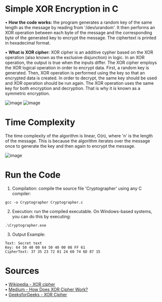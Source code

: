 # Simple XOR Encryption in C

• **How the code works:** the program generates a random key of the same length as the message by reading from '/dev/urandom'. It then performs an XOR operation between each byte of the message and the corresponding byte of the generated key to encrypt the message. The ciphertext is printed in hexadecimal format.
  
• **What is XOR cipher:** XOR cipher is an additive cypher based on the XOR operation (also known as the exclusive disjunction) in logic. In an XOR operation, the output is true when the inputs differ. The XOR cipher employs the XOR logical operation in order to encrypt data. First, a random key is generated. Then, XOR operation is performed using the key so that an encrypted data is created. In order to decrypt, the same key should be used and XOR operation should be run again. The XOR operation uses the same key for both encryption and decryption. That is why it is known as a symmetric encryption.

![image](https://github.com/gabrielmntrg/xor-cipher/assets/130491681/60d70113-f3ac-4fa2-be59-9d44faec5e4b)
![image](https://github.com/gabrielmntrg/xor-encryption/assets/130491681/b73e6ccc-dc7d-449f-b627-f2eb9beda123)


# Time Complexity

The time complexity of the algorithm is linear, O(n), where 'n' is the length of the message. This is because the algorithm iterates over the message once to generate the key and then again to encrypt the message.

![image](https://github.com/gabrielmntrg/xor-encryption/assets/130491681/7b5e97f3-d4ed-4517-94d5-a0b73234b73b)

# Run the Code

1. Compilation: compile the source file 'Cryptographer' using any C compiler:  
```
gcc -o Cryptographer Cryptographer.c
```
2. Execution: run the compiled executable. On Windows-based systems, you can do this by executing:  
```
.\Cryptographer.exe
```
3. Output Example:  
```
Text: Secret text
Key: 64 50 40 00 64 50 40 00 08 FF 61
CipherText: 37 35 23 72 01 24 60 74 6D 87 15
```

# Sources
 
• [Wikipedia - XOR cipher](https://en.wikipedia.org/wiki/XOR_cipher)  
• [Medium - How Does XOR Cipher Work?](https://medium.com/@logsign/how-does-xor-cipher-work-xor-chipher-encryption-b7ad316209ca#:~:text=XOR%20cipher%20employs%20the%20XOR,operation%20should%20be%20run%20again.)  
• [GeeksforGeeks - XOR Cipher](https://www.geeksforgeeks.org/xor-cipher/)
